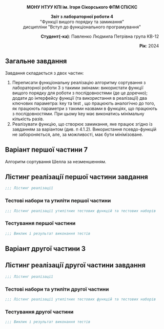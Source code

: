<p align="center"><b>МОНУ НТУУ КПІ ім. Ігоря Сікорського ФПМ СПіСКС</b></p>
<p align="center">
<b>Звіт з лабораторної роботи 4</b><br/>
"Функції вищого порядку та замикання"<br/>
дисципліни "Вступ до функціонального програмування"
</p>
<p align="right"><b>Студент(-ка)</b>: Павленко Людмила Петрівна група КВ-12</p>
<p align="right"><b>Рік</b>: 2024</p>

## Загальне завдання
Завдання складається з двох частин:
1. Переписати функціональну реалізацію алгоритму сортування з лабораторної
роботи 3 з такими змінами:
використати функції вищого порядку для роботи з послідовностями (де це
доречно);
додати до інтерфейсу функції (та використання в реалізації) два ключових
параметра: key та test , що працюють аналогічно до того, як працюють
параметри з такими назвами в функціях, що працюють з послідовностями.
При цьому key має виконатись мінімальну кількість разів.
2. Реалізувати функцію, що створює замикання, яке працює згідно із завданням за
варіантом (див. п 4.1.2). Використання псевдо-функцій не забороняється, але, за
можливості, має бути мінімізоване.
## Варіант першої частини 7
Алгоритм сортування Шелла за незменшенням.
## Лістинг реалізації першої частини завдання
```lisp
;;; Лістинг реалізації
```
### Тестові набори та утиліти першої частини
```lisp
;;; Лістинг реалізації утилітних тестових функцій та тестових наборів
```
### Тестування першої частини
```lisp
;;; Виклик і результат виконання тестів
```
## Варіант другої частини 3
## Лістинг реалізації другої частини завдання
```lisp
;;; Лістинг реалізації
```
### Тестові набори та утиліти другої частини
```lisp
;;; Лістинг реалізації утилітних тестових функцій та тестових наборів
```
### Тестування другої частини
```lisp
;;; Виклик і результат виконання тестів
```
